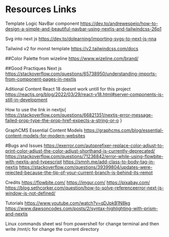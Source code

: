 # Resources Links

Template Logic NavBar component
https://dev.to/andrewespejo/how-to-design-a-simple-and-beautiful-navbar-using-nextjs-and-tailwindcss-26p1

Svg into next js
https://dev.to/dolearning/importing-svgs-to-next-js-nna

Tailwind v2 for monst template
https://v2.tailwindcss.com/docs

##Color Palette
from wizeline
https://www.wizeline.com/brand/

##Good Practiques Next js
https://stackoverflow.com/questions/65738950/understanding-imports-from-component-pages-in-nextjs

Aditional Content
React 18 doesnt work untill for this project
https://reactjs.org/blog/2022/03/29/react-v18.html#server-components-is-still-in-development

How to use the link in nextjs{
https://stackoverflow.com/questions/66821351/nextjs-error-message-failed-prop-type-the-prop-href-expects-a-string-or-o
}

GraphCMS Essential Content Models
https://graphcms.com/blog/essential-content-models-for-modern-websites

#Bugs and Issues
https://exerror.com/autoprefixer-replace-color-adjust-to-print-color-adjust-the-color-adjust-shorthand-is-currently-deprecated/
https://stackoverflow.com/questions/71236842/error-while-using-flowbite-with-nextjs-and-typescript
https://smnh.me/add-class-to-body-tag-in-nextjs
https://stackoverflow.com/questions/39399804/updates-were-rejected-because-the-tip-of-your-current-branch-is-behind-its-remot

Credits
https://flowbite.com/
https://imgur.com/
https://pixabay.com/
https://blog.sethcorker.com/question/how-to-solve-referenceerror-next-js-window-is-not-defined/

Tutorials
https://www.youtube.com/watch?v=qDJpkB1N8kg
https://www.dawsoncodes.com/posts/2/syntax-highlighting-with-prism-and-nextjs

Linux commands sheet
wsl from powershell for change terminal
and then write /mnt/c for change the current directory
